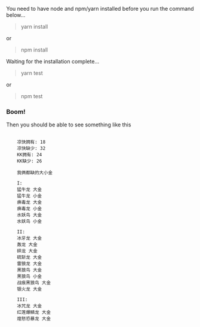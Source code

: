 You need to have node and npm/yarn installed before you run the command below...

> yarn install

or

> npm install

Waiting for the installation complete...

> yarn test

or

> npm test

### Boom!

Then you should be able to see something like this

```text
  
    凉快拥有: 18
    凉快缺少: 32
    KK拥有: 24
    KK缺少: 26
    
    我俩都缺的大小金 
    
    I: 
    猛牛龙 大金
    猛牛龙 小金
    痹毒龙 大金
    痹毒龙 小金
    水妖鸟 大金
    水妖鸟 小金
    
    II: 
    冰牙龙 大金
    轰龙 大金
    碎龙 大金
    硫斩龙 大金
    雷狼龙 大金
    黑狼鸟 大金
    黑狼鸟 小金
    战痕黑狼鸟 大金
    银火龙 大金
    
    III: 
    冰咒龙 大金
    红莲爆鳞龙 大金
    煌怒恐暴龙 大金

```